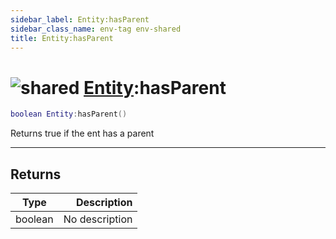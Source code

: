 ```yaml
---
sidebar_label: Entity:hasParent
sidebar_class_name: env-tag env-shared
title: Entity:hasParent
---
```


# <img src='/img/wiki/shared.png' alt='shared' classname='env-tag' /> [Entity](../entity/README.md):hasParent

```lua
boolean Entity:hasParent()
```

Returns true if the ent has a parent<br/>

-----------------
## Returns

| Type   | Description |
| ------ | ----------: |
| boolean | No description |
